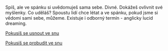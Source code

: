 Spíš, ale ve spánku si uvědomuješ sama sebe. Divné. Dokážeš ovlivnit své myšlenky. Co uděláš?
Spoustu lidí chce létat a ve spánku, pokud jsme si vědomi sami sebe, můžeme. Existuje 
i odborný termín - anglicky lucid dreaming.

[Pokusíš se usnout ve snu](sen/ve_snu.md)

[Pokusíš se probudit ve snu](probuzeni/hracky)
